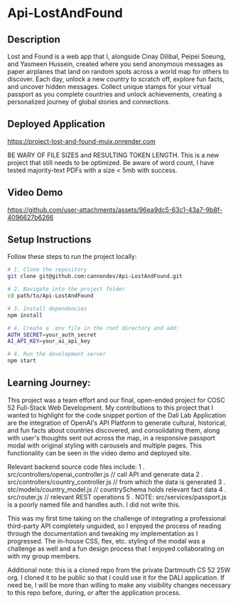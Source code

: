 # Api-LostAndFound

## Description
Lost and Found is a web app that I, alongside Cinay Dilibal, Peipei Soeung, and Yasmeen Hussein, created where you send anonymous messages as paper airplanes that land on random spots across a world map for others to discover. Each day, unlock a new country to scratch off, explore fun facts, and uncover hidden messages. Collect unique stamps for your virtual passport as you complete countries and unlock achievements, creating a personalized journey of global stories and connections.

## Deployed Application
https://project-lost-and-found-muix.onrender.com

BE WARY OF FILE SIZES and RESULTING TOKEN LENGTH. This is a new project that still needs to be optimized. Be aware of word count, I have tested majority-text PDFs with a size < 5mb with success.

## Video Demo
https://github.com/user-attachments/assets/96ea9dc5-63c1-43a7-9b8f-4096627b6266

##  Setup Instructions
Follow these steps to run the project locally:

```bash
# 1. Clone the repository
git clone git@github.com:cannondev/Api-LostAndFound.git

# 2. Navigate into the project folder
cd path/to/Api-LostAndFound

# 3. Install dependencies
npm install

# 4. Create a .env file in the root directory and add:
AUTH_SECRET=your_auth_secret
AI_API_KEY=your_ai_api_key

# 4. Run the development server
npm start
```

## Learning Journey:
This project was a team effort and our final, open-ended project for COSC 52 Full-Stack Web Development. My contributions to this project that I wanted to highlight for the code snippet portion of the Dali Lab Application are the integration of OpenAI's API Platform to generate cultural, historical, and fun facts about countries discovered, and consolidating them, along with user's thoughts sent out across the map, in a responsive passport modal with original styling with carousels and multiple pages. This functionality can be seen in the video demo and deployed site.

Relevant backend source code files include:
1 . src/controllers/openai_controller.js // call API and generate data
2 . src/controllers/country_controller.js // from which the data is generated
3 . stc/models/country_model.js // countrySchema holds relevant fact data
4 . src/router.js // relevant REST operations
5 . NOTE: src/services/passport.js is a poorly named file and handles auth. I did not write this.

This was my first time taking on the challenge of integrating a professional third-party API completely unguided, so I enjoyed the process of reading through the documentation and tweaking my implementation as I progressed. The in-house CSS, flex, etc. styling of the modal was a challenge as well and a fun design process that I enjoyed collaborating on with my group members.

Additional note: this is a cloned repo from the private Dartmouth CS 52 25W org. I cloned it to be public so that I could use it for the DALI application. If need be, I will be more than willing to make any visibility changes necessary to this repo before, during, or after the application process.

